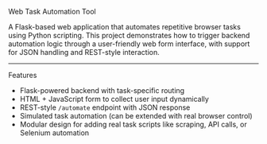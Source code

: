 Web Task Automation Tool

A Flask-based web application that automates repetitive browser tasks using Python scripting. This project demonstrates how to trigger backend automation logic through a user-friendly web form interface, with support for JSON handling and REST-style interaction.

---

Features

-  Flask-powered backend with task-specific routing
-  HTML + JavaScript form to collect user input dynamically
-  REST-style `/automate` endpoint with JSON response
-  Simulated task automation (can be extended with real browser control)
-  Modular design for adding real task scripts like scraping, API calls, or Selenium automation




